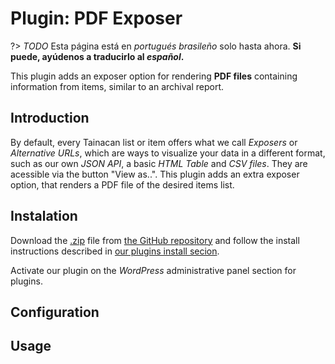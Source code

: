 # Plugin: PDF Exposer

?> _TODO_ Esta página está en _portugués brasileño_ solo hasta ahora. **Si puede, ayúdenos a traducirlo al _español_.**

This plugin adds an exposer option for rendering **PDF files** containing information from items, similar to an archival report.

## Introduction

By default, every Tainacan list or item offers what we call _Exposers_ or _Alternative URLs_, which are ways to visualize your data in a different format, such as our own _JSON API_, a basic _HTML Table_ and _CSV files_. They are acessible via the button "View as..". This plugin adds an extra exposer option, that renders a PDF file of the desired items list.

## Instalation

Download the [.zip](https://github.com/tainacan/wp-plugin-tainacan-pdf-generate/archive/master.zip) file from [the GitHub repository](https://github.com/tainacan/wp-plugin-tainacan-pdf-generate) and follow the install instructions described in [our plugins install secion](/plugins#instaling-a-plugin).

Activate our plugin on the _WordPress_ administrative panel section for plugins.

## Configuration

## Usage
